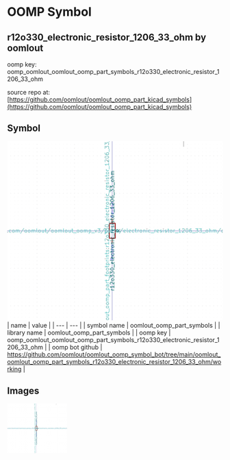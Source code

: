 # OOMP Symbol  
## r12o330_electronic_resistor_1206_33_ohm  by oomlout  
  
oomp key: oomp_oomlout_oomlout_oomp_part_symbols_r12o330_electronic_resistor_1206_33_ohm  
  
source repo at: [https://github.com/oomlout/oomlout_oomp_part_kicad_symbols](https://github.com/oomlout/oomlout_oomp_part_kicad_symbols)  
## Symbol  
  
[![working.png](working_600.png)](working.png)  
| name | value | 
| --- | --- | 
| symbol name | oomlout_oomp_part_symbols | 
| library name | oomlout_oomp_part_symbols | 
| oomp key | oomp_oomlout_oomlout_oomp_part_symbols_r12o330_electronic_resistor_1206_33_ohm | 
| oomp bot github | https://github.com/oomlout/oomlout_oomp_symbol_bot/tree/main/oomlout_oomlout_oomp_part_symbols_r12o330_electronic_resistor_1206_33_ohm/working | 
## Images  
  
[![working.png](working_140.png)](working.png)  

